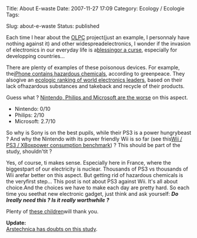 Title: About E-waste
Date: 2007-11-27 17:09
Category: Ecology  / Ecologie
Tags: <?xml version="1.0" encoding="utf-8"?>

Slug: about-e-waste
Status: published

Each time I hear about the [OLPC](\%22http://laptop.org\%22) project(just an example, I personnaly have nothing against it) and other widespreadelectronics, I wonder if the invasion of electronics in our everyday life is a[blessingor a curse](\%22http://www.greenpeace.org/international/campaigns/toxics/electronics\%22), especially for developping countries...

There are plenty of examples of these poisonous devices. For example, the[iPhone contains hazardous chemicals](\%22http://www.greenpeace.org/international/news/iPhone-test-hazardous-toxic-chemicals151007\%22), according to greenpeace. They alsogive an [ecologic ranking of world electronics leaders](\%22http://www.greenpeace.org/international/campaigns/toxics/electronics/how-the-companies-line-up\%22), based on their lack ofhazardous substances and takeback and recycle of their products.

Guess what ? [Nintendo, Philips and Microsoft are the worse](\%22http://www.greenpeace.org/international/news/greener-electronics-ranking-6-291107\%22) on this aspect.

-   Nintendo: 0/10
-   Philips: 2/10
-   Microsoft: 2.7/10

So why is Sony is on the best pupils, while their PS3 is a power hungrybeast ? And why the Nintendo with its power friendly Wii is so far (see this[Wii / PS3 / XBoxpower consumption benchmark](\%22http://www.hardcoreware.net/reviews/review-356-1.htm\%22)) ? This should be part of the study, shouldn'tit ?

Yes, of course, ti makes sense. Especially here in France, where the biggestpart of our electricity is nuclear. Thousands of PS3 vs thousands of Wii arefar better on this aspect. But getting rid of hazardous chemicals is the veryfirst step... This post is not about PS3 against Wii. It's all about choice.And the choices we have to make each day are pretty hard. So each time you seethat new electronic gadget, just think and ask yourself: ***Do Ireally need this ? Is it really worthwhile ?***

Plenty of [these children](\%22http://en.wikipedia.org/wiki/Guiyu\%22)will thank you.

**Update:**  
[Arstechnica has doubts on this study](\%22http://arstechnica.com/news.ars/post/20071127-greenpeaces-green-electronics-guide-undermined-by-minimal-research-effort.html\%22).

